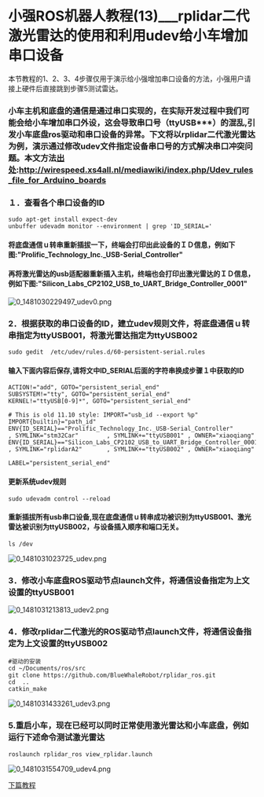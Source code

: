 # 小强ROS机器人教程(13)___rplidar二代激光雷达的使用和利用udev给小车增加串口设备<br>
本节教程的1、2、3、4步骤仅用于演示给小强增加串口设备的方法，小强用户请接上硬件后直接跳到步骤5测试雷达。
### 小车主机和底盘的通信是通过串口实现的，在实际开发过程中我们可能会给小车增加串口外设，这会导致串口号（ttyUSB***）的混乱,引发小车底盘ros驱动和串口设备的异常。下文将以rplidar二代激光雷达为例，演示通过修改udev文件指定设备串口号的方式解决串口冲突问题。本文方法[出处](http://wirespeed.xs4all.nl/mediawiki/index.php/Udev_rules_file_for_Arduino_boards):http://wirespeed.xs4all.nl/mediawiki/index.php/Udev_rules_file_for_Arduino_boards
### １．查看各个串口设备的ID
```
sudo apt-get install expect-dev
unbuffer udevadm monitor --environment | grep 'ID_SERIAL='
```
#### 将底盘通信ｕ转串重新插拔一下，终端会打印出此设备的ＩＤ信息，例如下图:"Prolific_Technology_Inc._USB-Serial_Controller"
#### 再将激光雷达的usb适配器重新插入主机，终端也会打印出激光雷达的ＩＤ信息，例如下图:"Silicon_Labs_CP2102_USB_to_UART_Bridge_Controller_0001"
![0_1481030229497_udev0.png](http://community.bwbot.org/uploads/files/1481030242273-udev0-resized.png) 
### 2．根据获取的串口设备的ID，建立udev规则文件，将底盘通信ｕ转串指定为ttyUSB001，将激光雷达指定为ttyUSB002
```
sudo gedit  /etc/udev/rules.d/60-persistent-serial.rules
```

#### 输入下面内容后保存,请将文中ID_SERIAL后面的字符串换成步骤１中获取的ID
```
ACTION!="add", GOTO="persistent_serial_end"
SUBSYSTEM!="tty", GOTO="persistent_serial_end"
KERNEL!="ttyUSB[0-9]*", GOTO="persistent_serial_end"

# This is old 11.10 style: IMPORT="usb_id --export %p"
IMPORT{builtin}="path_id"
ENV{ID_SERIAL}=="Prolific_Technology_Inc._USB-Serial_Controller"         , SYMLINK="stm32Car"        , SYMLINK+="ttyUSB001" , OWNER="xiaoqiang"
ENV{ID_SERIAL}=="Silicon_Labs_CP2102_USB_to_UART_Bridge_Controller_0001" , SYMLINK="rplidarA2"       , SYMLINK+="ttyUSB002" , OWNER="xiaoqiang"

LABEL="persistent_serial_end"
```
#### 更新系统udev规则
```
sudo udevadm control --reload
```
#### 重新插拔所有usb串口设备,现在底盘通信ｕ转串成功被识别为ttyUSB001、激光雷达被识别为ttyUSB002，与设备插入顺序和端口无关。
```
ls /dev
```
![0_1481031023725_udev.png](http://community.bwbot.org/uploads/files/1481031037816-udev-resized.png) 
### 3．修改小车底盘ROS驱动节点launch文件，将通信设备指定为上文设置的ttyUSB001
![0_1481031213813_udev2.png](http://community.bwbot.org/uploads/files/1481031229518-udev2-resized.png) 
### 4．修改rplidar二代激光的ROS驱动节点launch文件，将通信设备指定为上文设置的ttyUSB002
```
#驱动的安装
cd ~/Documents/ros/src
git clone https://github.com/BlueWhaleRobot/rplidar_ros.git
cd  ..
catkin_make
```
![0_1481031433261_udev3.png](http://community.bwbot.org/uploads/files/1481031442689-udev3-resized.png) 
### 5.重启小车，现在已经可以同时正常使用激光雷达和小车底盘，例如运行下述命令测试激光雷达
```
roslaunch rplidar_ros view_rplidar.launch
```
![0_1481031554709_udev4.png](http://community.bwbot.org/uploads/files/1481031567847-udev4-resized.png)

[下篇教程](http://community.bwbot.org/topic/164/%E5%B0%8F%E5%BC%BAros%E6%9C%BA%E5%99%A8%E4%BA%BA%E6%95%99%E7%A8%8B-14-___%E5%9C%A8gmapping%E4%B8%8B%E4%BD%BF%E7%94%A8%E6%BF%80%E5%85%89%E9%9B%B7%E8%BE%BErplidar-a2%E8%BF%9B%E8%A1%8C%E5%BB%BA%E5%9B%BE)
